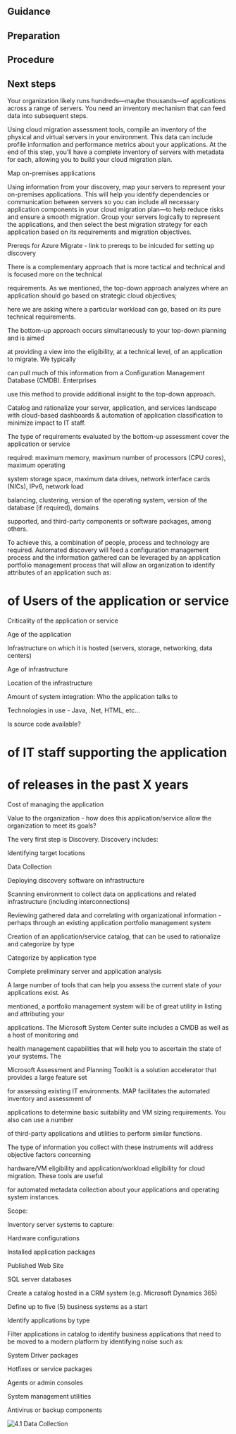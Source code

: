 ## Guidance

## Preparation

## Procedure

## Next steps




Your organization likely runs hundreds—maybe thousands—of applications across a range of servers. You need an inventory mechanism that can feed data into subsequent steps. 

Using cloud migration assessment tools, compile an inventory of the physical and virtual servers in your environment. This data can include profile information and performance metrics about your applications. At the end of this step, you’ll have a complete inventory of servers with metadata for each, allowing you to build your cloud migration plan. 

Map on-premises applications 

Using information from your discovery, map your servers to represent your on-premises applications. This will help you identify dependencies or communication between servers so you can include all necessary application components in your cloud migration plan—to help reduce risks and ensure a smooth migration. Group your servers logically to represent the applications, and then select the best migration strategy for each application based on its requirements and migration objectives. 

 

Prereqs for Azure Migrate - link to prereqs to be inlcuded for setting up discovery 

There is a complementary approach that is more tactical and technical and is focused more on the technical 

requirements. As we mentioned, the top-down approach analyzes where an application should go based on strategic cloud objectives; 

here we are asking where a particular workload can go, based on its pure technical requirements. 

The bottom-up approach occurs simultaneously to your top-down planning and is aimed 

at providing a view into the eligibility, at a technical level, of an application to migrate. We typically 

can pull much of this information from a Configuration Management Database (CMDB). Enterprises 

use this method to provide additional insight to the top-down approach. 

 

Catalog and rationalize your server, application, and services landscape with cloud-based dashboards & automation of application classification to minimize impact to IT staff. 

 

The type of requirements evaluated by the bottom-up assessment cover the application or service 

required: maximum memory, maximum number of processors (CPU cores), maximum operating 

system storage space, maximum data drives, network interface cards (NICs), IPv6, network load 

balancing, clustering, version of the operating system, version of the database (if required), domains 

supported, and third-party components or software packages, among others. 

 

To achieve this, a combination of people, process and technology are required.  Automated discovery will feed a configuration management process and the information gathered can be leveraged by an application portfolio management process that will allow an organization to identify attributes of an application such as: 

 

# of Users of the application or service 

Criticality of the application or service 

Age of the application 

Infrastructure on which it is hosted (servers, storage, networking, data centers) 

Age of infrastructure 

Location of the infrastructure 

Amount of system integration: Who the application talks to 

Technologies in use - Java, .Net, HTML, etc… 

Is source code available? 

# of IT staff supporting the application 

# of releases in the past X years 

Cost of managing the application 

Value to the organization - how does this application/service allow the organization to meet its goals? 

 

 

The very first step is Discovery. Discovery includes: 

 

Identifying target locations 

Data Collection 

Deploying discovery software on infrastructure  

Scanning environment to collect data on applications and related infrastructure (including interconnections) 

Reviewing gathered data and correlating with organizational information - perhaps through an existing application portfolio management system 

Creation of an application/service catalog, that can be used to rationalize and categorize by type 

Categorize by application type 

Complete preliminary server and application analysis 

A large number of tools that can help you assess the current state of your applications exist. As 

mentioned, a portfolio management system will be of great utility in listing and attributing your 

applications. The Microsoft System Center suite includes a CMDB as well as a host of monitoring and 

health management capabilities that will help you to ascertain the state of your systems. The 

Microsoft Assessment and Planning Toolkit is a solution accelerator that provides a large feature set 

for assessing existing IT environments. MAP facilitates the automated inventory and assessment of 

applications to determine basic suitability and VM sizing requirements. You also can use a number 

of third-party applications and utilities to perform similar functions.  

 

The type of information you collect with these instruments will address objective factors concerning 

hardware/VM eligibility and application/workload eligibility for cloud migration. These tools are useful 

for automated metadata collection about your applications and operating system instances. 

Scope: 

 

Inventory server systems to capture: 

Hardware configurations 

Installed application packages 

Published Web Site 

SQL server databases 

Create a catalog hosted in a CRM system (e.g. Microsoft Dynamics 365) 

Define up to five (5) business systems as a start 

Identify applications by type 

Filter applications in catalog to identify business applications that need to be moved to a modern platform by identifying noise such as: 

System Driver packages 

Hotfixes or service packages 

Agents or admin consoles 

System management utilities 

Antivirus or backup components 

![4.1 Data Collection](https://github.com/alvarovitta/Workload/blob/master/4.1%20Data%20Collection.emf)
